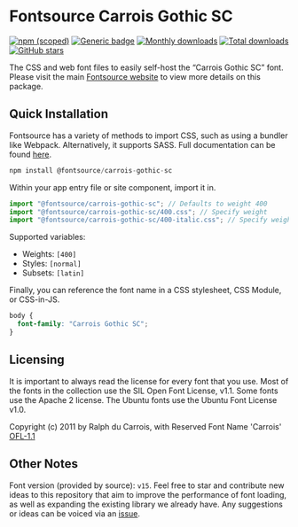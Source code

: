 # Fontsource Carrois Gothic SC

[![npm (scoped)](https://img.shields.io/npm/v/@fontsource/carrois-gothic-sc?color=brightgreen)](https://www.npmjs.com/package/@fontsource/carrois-gothic-sc) [![Generic badge](https://img.shields.io/badge/fontsource-passing-brightgreen)](https://github.com/fontsource/fontsource) [![Monthly downloads](https://badgen.net/npm/dm/@fontsource/carrois-gothic-sc)](https://github.com/fontsource/fontsource) [![Total downloads](https://badgen.net/npm/dt/@fontsource/carrois-gothic-sc)](https://github.com/fontsource/fontsource) [![GitHub stars](https://img.shields.io/github/stars/fontsource/fontsource.svg?style=social&label=Star)](https://github.com/fontsource/fontsource/stargazers)

The CSS and web font files to easily self-host the “Carrois Gothic SC” font. Please visit the main [Fontsource website](https://fontsource.org/fonts/carrois-gothic-sc) to view more details on this package.

## Quick Installation

Fontsource has a variety of methods to import CSS, such as using a bundler like Webpack. Alternatively, it supports SASS. Full documentation can be found [here](https://fontsource.org/docs/getting-started/introduction).

```javascript
npm install @fontsource/carrois-gothic-sc
```

Within your app entry file or site component, import it in.

```javascript
import "@fontsource/carrois-gothic-sc"; // Defaults to weight 400
import "@fontsource/carrois-gothic-sc/400.css"; // Specify weight
import "@fontsource/carrois-gothic-sc/400-italic.css"; // Specify weight and style

```

Supported variables:
- Weights: `[400]`
- Styles: `[normal]`
- Subsets: `[latin]`

Finally, you can reference the font name in a CSS stylesheet, CSS Module, or CSS-in-JS.

```css
body {
  font-family: "Carrois Gothic SC";
}
```

## Licensing
It is important to always read the license for every font that you use.
Most of the fonts in the collection use the SIL Open Font License, v1.1. Some fonts use the Apache 2 license. The Ubuntu fonts use the Ubuntu Font License v1.0.

Copyright (c) 2011 by Ralph du Carrois, with Reserved Font Name 'Carrois'
[OFL-1.1](http://scripts.sil.org/OFL)

## Other Notes
Font version (provided by source): `v15`.
Feel free to star and contribute new ideas to this repository that aim to improve the performance of font loading, as well as expanding the existing library we already have. Any suggestions or ideas can be voiced via an [issue](https://github.com/fontsource/fontsource/issues).